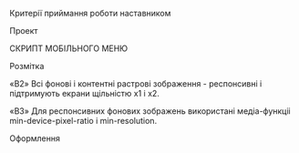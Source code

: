 <!-- Створи репозиторій goit-markup-hw-08. -->
<!-- Склонуй створений репозиторій і скопіюй в нього файли попередньої роботи. -->
<!-- Виконай верстку адаптивної версії всіх елементів головної сторінки домашнього завдання #8. -->
<!-- Налаштуй GitHub Pages і додай посилання на живу сторінку в шапку GitHub-репозиторія. -->
Критерії приймання роботи наставником
<!-- Для здачі домашнього завдання достатньо зробити адаптивну верстку головної сторінки (index.html). Виконання адаптивної верстки сторінки портфорліо (portfolio.html) не обов'язкове для здачі домашнього завдання. -->

Проект
<!-- «A1» Використовується методологія BEM. -->

<!-- «A2» Використовується препроцесор SASS. -->

<!-- «A3» У файлах index.html і portfolio.html підключений мініфікованний файл стилів main.min.css з папки css. -->

<!-- «A4» При перегляді сторінки на будь-якому пристрої шириною від 320px, не з'являється горизонтальна смуга прокручування. -->

<!-- «A5» Скрипт мобільного меню підключений в HTML окремим файлом mobile-menu.js. -->

СКРИПТ МОБІЛЬНОГО МЕНЮ
<!-- Повний приклад створення мобільного меню з уже написаним скриптом розбери у майстерні. -->

Розмітка
<!-- «B1» У всіх сторінок в блоці <head> є метатег viewport. -->

«B2» Всі фонові і контентні растрові зображення - респонсивні і підтримують екрани щільністю x1 і x2.

«B3» Для респонсивних фонових зображень використані медіа-функціі min-device-pixel-ratio і min-resolution.

<!-- «B4» Виконана розмітка мобільного меню. -->

Оформлення
<!-- «C1» При написанні стилів використаний Mobile First підхід і медіа-функція (min-width: ). -->

<!-- «C2» Стилі, необхідні тільки у певному проміжку, закриті в медіа-запити (min-width: ) and (max-width: ) або тільки (max-width: ). -->

<!-- «C3» В медіа-запитах відсутнє зайве дублювання стилів. -->

<!-- «C4» Верстка виконана щодо трьох точок перелому: 480px, 768px і 1200px. -->

<!-- «C5» Виконано оформлення мобільного меню. -->